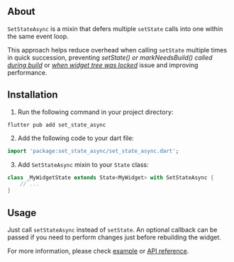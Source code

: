 ## About

`SetStateAsync` is a mixin that defers multiple `setState` calls into one within the same event loop.

This approach helps reduce overhead when calling `setState` multiple times in quick succession, preventing *setState() or markNeedsBuild() called [during build](https://www.google.com/search?q=setState()+or+markNeedsBuild()+called+during+build)* or *[when widget tree was locked](https://www.google.com/search?q=setState()+or+markNeedsBuild()+called+when+widget+tree+was+locked)* issue and improving performance.

## Installation

1. Run the following command in your project directory:
```shell
flutter pub add set_state_async
```
2. Add the following code to your dart file:
```dart
import 'package:set_state_async/set_state_async.dart';
```
3. Add `SetStateAsync` mixin to your `State` class:
```dart
class _MyWidgetState extends State<MyWidget> with SetStateAsync {
	// ...
}
```

## Usage

Just call `setStateAsync` instead of `setState`. An optional callback can be passed if you need to perform changes just before rebuilding the widget.

For more information, please check [example](https://pub.dev/packages/set_state_async/example) or [API reference](https://pub.dev/documentation/set_state_async/latest/set_state_async/SetStateAsync/setStateAsync.html).